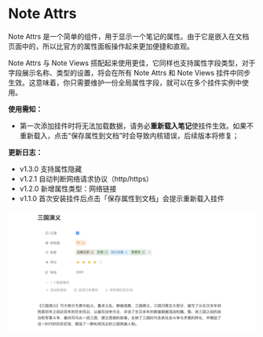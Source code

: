 # Note Attrs

Note Attrs 是一个简单的组件，用于显示一个笔记的属性。由于它是嵌入在文档页面中的，所以比官方的属性面板操作起来更加便捷和直观。

Note Attrs 与 Note Views 搭配起来使用更佳，它同样也支持属性字段类型，对于字段展示名称、类型的设置，将会在所有 Note Attrs 和 Note Views 挂件中同步生效。这意味着，你只需要维护一份全局属性字段，就可以在多个挂件实例中使用。

**使用需知：**

- 第一次添加挂件时将无法加载数据，请务必**重新载入笔记**使挂件生效。如果不重新载入，点击“保存属性到文档”时会导致内核错误，后续版本将修复；

**更新日志：**

- v1.3.0 支持属性隐藏
- v1.2.1 自动判断网络请求协议（http/https）
- v1.2.0 新增属性类型：网络链接
- v1.1.0 首次安装挂件后点击「保存属性到文档」会提示重新载入挂件


![preview](https://raw.githubusercontent.com/langzhou/note-attrs/main/preview.png)